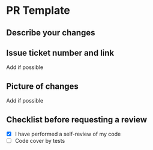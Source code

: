 # PR Template

## Describe your changes

<Add Description>

## Issue ticket number and link

Add if possible

## Picture of changes

Add if possible

## Checklist before requesting a review

- [x] I have performed a self-review of my code
- [ ] Code cover by tests
